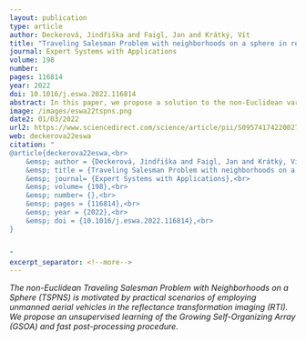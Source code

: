 ```yaml
---
layout: publication
type: article
author: Deckerová, Jindřiška and Faigl, Jan and Krátký, Vít
title: "Traveling Salesman Problem with neighborhoods on a sphere in reflectance transformation imaging scenarios"
journal: Expert Systems with Applications
volume: 198
number: 
pages: 116814
year: 2022
doi: 10.1016/j.eswa.2022.116814
abstract: In this paper, we propose a solution to the non-Euclidean variant of the Traveling Salesman Problem with Neighborhoods on a Sphere (TSPNS). The introduced problem formulation is motivated by practical scenarios of employing unmanned aerial vehicles in the reflectance transformation imaging (RTI).  In the RTI, a vehicle is requested to visit a set of sites at a constant distance from the object of interest and cast light from different directions to model the object from the images captured from another fixed location. Even though the problem can be formulated as an instance of the regular traveling salesman problem, we report a significant reduction of the solution cost by exploiting a non-zero tolerance on the light direction and defining the sites as regions on a sphere. The continuous neighborhoods of the TSPNS can be sampled into discrete sets, and the problem can be transformed into the generalized traveling salesman problem. However, finding high-quality solutions requires dense sampling, which increases the computational requirements. Therefore, we propose a practical heuristic solution based on the unsupervised learning of the Growing Self-Organizing Array (GSOA) that quickly finds an initial solution with the competitive quality to the sampling-based method. Furthermore, we propose a fast post-processing optimization to improve the initial solutions of both solvers. Based on the reported results, the proposed GSOA-based solver provides solutions of a similar quality to the transformation approach while it is about two orders of magnitude less computationally demanding. 
image: /images/eswa22tspns.png
date2: 01/03/2022
url2: https://www.sciencedirect.com/science/article/pii/S0957417422002718?via%3Dihub
web: deckerova22eswa
citation: "
@article{deckerova22eswa,<br>
	&emsp; author = {Deckerová, Jindřiška and Faigl, Jan and Krátký, Vít},<br>
	&emsp; title = {Traveling Salesman Problem with neighborhoods on a sphere in reflectance transformation imaging scenarios},<br>
	&emsp; journal= {Expert Systems with Applications},<br>
	&emsp; volume= {198},<br>
	&emsp; number= {},<br>
	&emsp; pages = {116814},<br>
	&emsp; year = {2022},<br>
	&emsp; doi = {10.1016/j.eswa.2022.116814},<br>
}


"
excerpt_separator: <!--more-->
---
```

*The non-Euclidean Traveling Salesman Problem with Neighborhoods on a Sphere (TSPNS) is motivated by practical scenarios of employing unmanned aerial vehicles in the reflectance transformation imaging (RTI). We propose an unsupervised learning of the Growing Self-Organizing Array (GSOA) and fast post-processing procedure.*
<!--more-->

